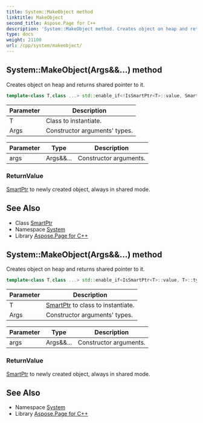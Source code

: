 ```yaml
---
title: System::MakeObject method
linktitle: MakeObject
second_title: Aspose.Page for C++
description: 'System::MakeObject method. Creates object on heap and returns shared pointer to it in C++.'
type: docs
weight: 21100
url: /cpp/system/makeobject/
---
```

## System::MakeObject(Args\&&...) method


Creates object on heap and returns shared pointer to it.

```cpp
template<class T,class ...> std::enable_if<!IsSmartPtr<T>::value, SmartPtr<T>>::type System::MakeObject(Args &&... args)
```


| Parameter | Description |
| --- | --- |
| T | Class to instantiate. |
| Args | Constructor arguments' types. |

| Parameter | Type | Description |
| --- | --- | --- |
| args | Args\&&... | Constructor arguments. |

### ReturnValue

[SmartPtr](../smartptr/) to newly created object, always in shared mode.

## See Also

* Class [SmartPtr](../smartptr/)
* Namespace [System](../)
* Library [Aspose.Page for C++](../../)
## System::MakeObject(Args\&&...) method


Creates object on heap and returns shared pointer to it.

```cpp
template<class T,class ...> std::enable_if<IsSmartPtr<T>::value, T>::type System::MakeObject(Args &&... args)
```


| Parameter | Description |
| --- | --- |
| T | [SmartPtr](../smartptr/) to class to instantiate. |
| Args | Constructor arguments' types. |

| Parameter | Type | Description |
| --- | --- | --- |
| args | Args\&&... | Constructor arguments. |

### ReturnValue

[SmartPtr](../smartptr/) to newly created object, always in shared mode.

## See Also

* Namespace [System](../)
* Library [Aspose.Page for C++](../../)
